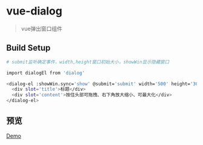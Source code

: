 # vue-dialog

> vue弹出窗口组件

## Build Setup

``` bash
# submit监听确定事件，width,height窗口初始大小，showWin显示隐藏窗口

import dialogEl from 'dialog'

<dialog-el :showWin.sync='show' @submit='submit' width='500' height='300'>
  <div slot='title'>标题</div>
  <div slot='content'>按住头部可拖拽、右下角放大缩小、可最大化</div>
</dialog-el>
```
## 预览

<a href="https://zhazhjie.github.io/vue-components-demo/?id=dialog">Demo</a>
